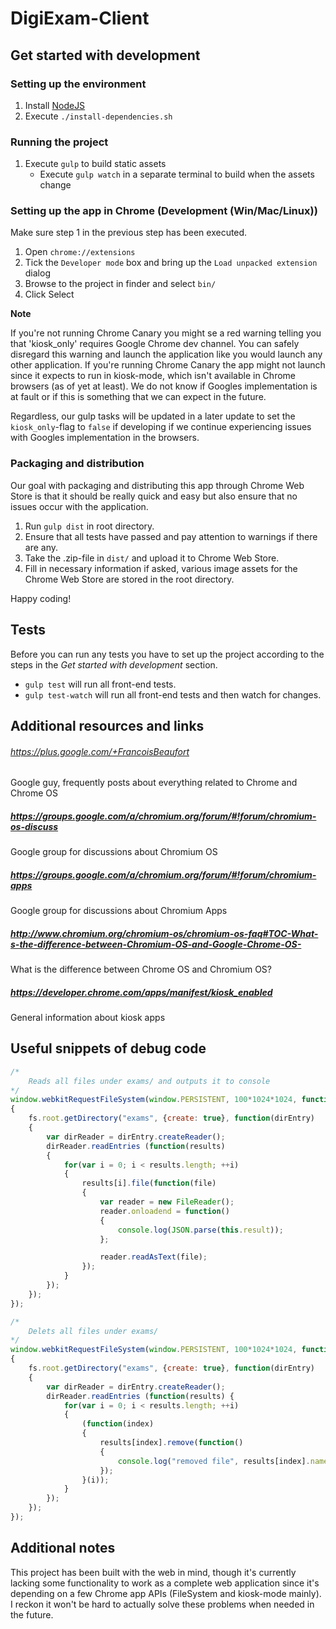 
# DigiExam-Client

## Get started with development

### Setting up the environment

1. Install [NodeJS](http://nodejs.org/)
2. Execute `./install-dependencies.sh`

### Running the project

1. Execute `gulp` to build static assets
	* Execute `gulp watch` in a separate terminal to build when the assets change

### Setting up the app in Chrome (Development (Win/Mac/Linux))
Make sure step 1 in the previous step has been executed.

1. Open `chrome://extensions`
2. Tick the `Developer mode` box and bring up the `Load unpacked extension` dialog
3. Browse to the project in finder and select `bin/`
4. Click Select

**Note**

If you're not running Chrome Canary you might se a red warning telling you that 'kiosk_only' requires Google Chrome dev channel. You can safely disregard this warning and launch the application like you would launch any other application.
If you're running Chrome Canary the app might not launch since it expects to run in kiosk-mode, which isn't available in Chrome browsers (as of yet at least). We do not know if Googles implementation is at fault or if this is something that we can expect in the future.

Regardless, our gulp tasks will be updated in a later update to set the `kiosk_only`-flag to `false` if developing if we continue experiencing issues with Googles implementation in the browsers.

### Packaging and distribution

Our goal with packaging and distributing this app through Chrome Web Store is that it should be really quick and easy but also ensure that no issues occur with the application.

1. Run `gulp dist` in root directory.
2. Ensure that all tests have passed and pay attention to warnings if there are any.
3. Take the .zip-file in `dist/` and upload it to Chrome Web Store.
4. Fill in necessary information if asked, various image assets for the Chrome Web Store are stored in the root directory.

Happy coding!

## Tests

Before you can run any tests you have to set up the project according
to the steps in the *Get started with development* section.

* `gulp test` will run all front-end tests.
* `gulp test-watch` will run all front-end tests and then watch for changes.

## Additional resources and links

###### https://plus.google.com/+FrancoisBeaufort
Google guy, frequently posts about everything related to Chrome and Chrome OS

##### https://groups.google.com/a/chromium.org/forum/#!forum/chromium-os-discuss
Google group for discussions about Chromium OS

##### https://groups.google.com/a/chromium.org/forum/#!forum/chromium-apps
Google group for discussions about Chromium Apps

##### http://www.chromium.org/chromium-os/chromium-os-faq#TOC-What-s-the-difference-between-Chromium-OS-and-Google-Chrome-OS-
What is the difference between Chrome OS and Chromium OS?

##### https://developer.chrome.com/apps/manifest/kiosk_enabled
General information about kiosk apps

## Useful snippets of debug code

```javascript
/*
	Reads all files under exams/ and outputs it to console
*/
window.webkitRequestFileSystem(window.PERSISTENT, 100*1024*1024, function(fs)
{
	fs.root.getDirectory("exams", {create: true}, function(dirEntry)
	{
		var dirReader = dirEntry.createReader();
		dirReader.readEntries (function(results)
		{
			for(var i = 0; i < results.length; ++i)
			{
				results[i].file(function(file)
				{
					var reader = new FileReader();
					reader.onloadend = function()
					{
						console.log(JSON.parse(this.result));
					};

					reader.readAsText(file);
				});
			}
		});
	});
});
```

```javascript
/*
	Delets all files under exams/
*/
window.webkitRequestFileSystem(window.PERSISTENT, 100*1024*1024, function(fs)
{
	fs.root.getDirectory("exams", {create: true}, function(dirEntry)
	{
		var dirReader = dirEntry.createReader();
		dirReader.readEntries (function(results) {
			for(var i = 0; i < results.length; ++i)
			{
				(function(index)
				{
					results[index].remove(function()
					{
						console.log("removed file", results[index].name)
					});
				}(i));
			}
		});
	});
});
```

## Additional notes

This project has been built with the web in mind, though it's currently lacking some functionality to work as a complete web application since it's depending on a few Chrome app APIs (FileSystem and kiosk-mode mainly).
I reckon it won't be hard to actually solve these problems when needed in the future.
